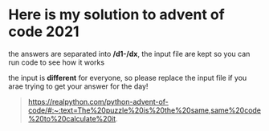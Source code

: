 # Here is my solution to advent of code 2021

the answers are separated into **/d1-/dx**, the input file are kept so you can run code to see how it works

the input is **different** for everyone, so please replace the input file if you arae trying to get your answer for the day!
 
 > https://realpython.com/python-advent-of-code/#:~:text=The%20puzzle%20is%20the%20same,same%20code%20to%20calculate%20it.